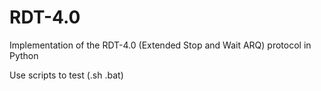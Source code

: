 # RDT-4.0
Implementation of the RDT-4.0 (Extended Stop and Wait ARQ) protocol in Python

Use scripts to test (.sh .bat)
